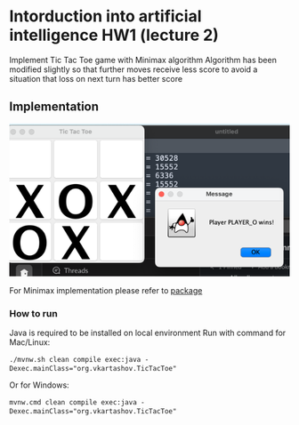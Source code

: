 # Intorduction into artificial intelligence HW1 (lecture 2)

Implement Tic Tac Toe game with Minimax algorithm
Algorithm has been modified slightly so that further moves receive less score
to avoid a situation that loss on next turn has better score

## Implementation
![Example screnshowt](./img/example.png)

For Minimax implementation please refer to [package](./src/main/java/org/vkartashov/minimax)
### How to run
Java is required to be installed on local environment
Run with command for Mac/Linux:
```
./mvnw.sh clean compile exec:java -Dexec.mainClass="org.vkartashov.TicTacToe"
```
Or for Windows:
```
mvnw.cmd clean compile exec:java -Dexec.mainClass="org.vkartashov.TicTacToe"
```